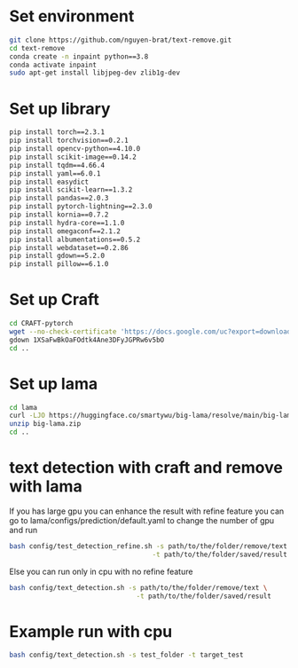 # Set environment
```bash
git clone https://github.com/nguyen-brat/text-remove.git
cd text-remove
conda create -n inpaint python==3.8
conda activate inpaint
sudo apt-get install libjpeg-dev zlib1g-dev
```

# Set up library
```bash
pip install torch==2.3.1
pip install torchvision==0.2.1
pip install opencv-python==4.10.0
pip install scikit-image==0.14.2
pip install tqdm==4.66.4
pip install yaml==6.0.1
pip install easydict
pip install scikit-learn==1.3.2
pip install pandas==2.0.3
pip install pytorch-lightning==2.3.0
pip install kornia==0.7.2
pip install hydra-core==1.1.0
pip install omegaconf==2.1.2
pip install albumentations==0.5.2
pip install webdataset==0.2.86
pip install gdown==5.2.0
pip install pillow==6.1.0
```

# Set up Craft

```bash
cd CRAFT-pytorch
wget --no-check-certificate 'https://docs.google.com/uc?export=download&id=1Jk4eGD7crsqCCg9C9VjCLkMN3ze8kutZ' -O "craft_mlt_25k.pth"
gdown 1XSaFwBkOaFOdtk4Ane3DFyJGPRw6v5bO
cd ..
```

# Set up lama
```bash
cd lama
curl -LJO https://huggingface.co/smartywu/big-lama/resolve/main/big-lama.zip
unzip big-lama.zip
cd ..
```

# text detection with craft and remove with lama
If you has large gpu you can enhance the result with refine feature you can go to lama/configs/prediction/default.yaml to change the number of gpu and run
```bash
bash config/test_detection_refine.sh -s path/to/the/folder/remove/text \
                                    -t path/to/the/folder/saved/result
```
Else you can run only in cpu with no refine feature
```bash
bash config/text_detection.sh -s path/to/the/folder/remove/text \
                                -t path/to/the/folder/saved/result
```

# Example run with cpu
```bash
bash config/text_detection.sh -s test_folder -t target_test
```